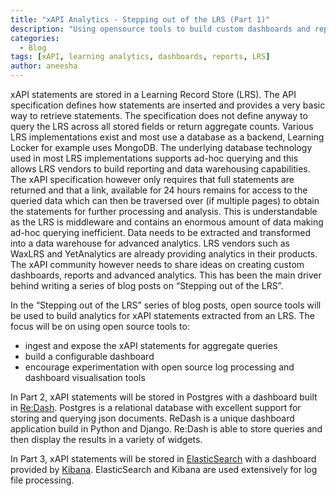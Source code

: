 ```yaml
---
title: "xAPI Analytics - Stepping out of the LRS (Part 1)"
description: "Using opensource tools to build custom dashboards and reports for xAPI data"
categories:
  - Blog
tags: [xAPI, learning analytics, dashboards, reports, LRS]
author: aneesha
---
```



xAPI statements are stored in a Learning Record Store (LRS). The API specification defines how statements are inserted and provides a very basic way to retrieve statements. The specification does not define anyway to query the LRS across all stored fields or return aggregate counts. Various LRS implementations exist and most use a database as a backend, Learning Locker for example uses MongoDB. The underlying database technology used in most LRS implementations supports ad-hoc querying and this allows LRS vendors to build reporting and data warehousing capabilities. The xAPI specification however only requires that full statements are returned and that a link, available for 24 hours remains for access to the queried data which can then be traversed over (if multiple pages) to obtain the statements for further processing and analysis. This is understandable as the LRS is middleware and contains an enormous amount of data making ad-hoc querying inefficient.  Data needs to be extracted and transformed into a data warehouse for advanced analytics. LRS vendors such as WaxLRS and YetAnalytics are already providing analytics in their products.  The xAPI community however needs to share ideas on creating custom dashboards, reports and advanced analytics. This has been the main driver behind writing a series of blog posts on “Stepping out of the LRS”.

In the “Stepping out of the LRS” series of blog posts, open source tools will be used to build analytics for xAPI statements extracted from an LRS. The focus will be on using open source tools to:

- ingest and expose the xAPI statements for aggregate queries
- build a configurable dashboard 
- encourage experimentation with open source log processing and dashboard visualisation tools

In Part 2, xAPI statements will be stored in Postgres with a dashboard built in <a href="http://redash.io/">Re:Dash</a>. Postgres is a relational database with excellent support for storing and querying json documents. ReDash is a unique dashboard application build in Python and Django. Re:Dash is able to store queries and then display the results in a variety of widgets.

In Part 3, xAPI statements will be stored in <a href="https://www.elastic.co/products/elasticsearch">ElasticSearch</a> with a dashboard provided by <a href="https://www.elastic.co/products/kibana">Kibana</a>. ElasticSearch and Kibana are used extensively for log file processing.
